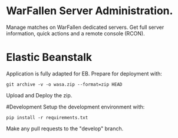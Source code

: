 # WarFallen Server Administration.
Manage matches on WarFallen dedicated servers.
Get full server information, quick actions and a remote console (RCON). 

# Elastic Beanstalk
Application is fully adapted for EB. Prepare for deployment with:
```
git archive -v -o wasa.zip --format=zip HEAD
```
Upload and Deploy the zip.

#Development
Setup the development environment with:
```
pip install -r requirements.txt
```
Make any pull requests to the "develop" branch.
